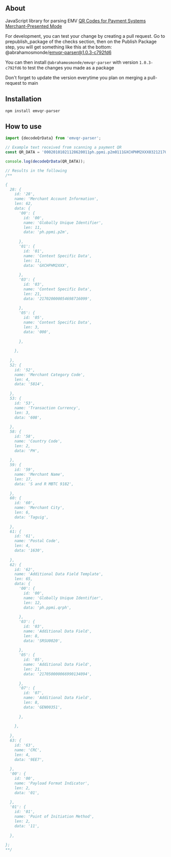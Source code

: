 ## About
JavaScript library for parsing EMV [QR Codes for Payment Systems Merchant-Presented Mode](https://www.emvco.com/specifications/emv-qr-code-specification-for-payment-systems-emv-qrcps-merchant-presented-mode/)

For development, you can test your change by creating a pull request. Go to prepublish_package of the checks section, then on the Publish Package step, you will get something like this at the bottom: @abrahamosmonde/emvqr-parser@1.0.3-c792fd6

You can then install `@abrahamosmonde/emvqr-parser` with version `1.0.3-c792fd6` to test the changes you made as a package

Don't forget to update the version everytime you plan on merging a pull-request to main

## Installation
```
npm install emvqr-parser
```

## How to use
```javascript
import {decodeQrData} from 'emvqr-parser';

// Example text received from scanning a payment QR
const QR_DATA = '00020101021128620011ph.ppmi.p2m0111GXCHPHM2XXX032121702000005469871609905030005204581453036085802PH5917S and R MBTC 91826006Taguig6104163062650012ph.ppmi.qrph0308SRSU002005212170500000669901340940708GEN0035163049EE7';

console.log(decodeQrData(QR_DATA));

// Results in the following
/**

{
  28: {
    id: '28',
    name: 'Merchant Account Information',
    len: 62,
    data: {
      '00': {
        id: '00',
        name: 'Globally Unique Identifier',
        len: 11,
        data: 'ph.ppmi.p2m',
        
      },
      '01': {
        id: '01',
        name: 'Context Specific Data',
        len: 11,
        data: 'GXCHPHM2XXX',
        
      },
      '03': {
        id: '03',
        name: 'Context Specific Data',
        len: 21,
        data: '217020000054698716099',
        
      },
      '05': {
        id: '05',
        name: 'Context Specific Data',
        len: 3,
        data: '000',
        
      },
      
    },
    
  },
  52: {
    id: '52',
    name: 'Merchant Category Code',
    len: 4,
    data: '5814',
    
  },
  53: {
    id: '53',
    name: 'Transaction Currency',
    len: 3,
    data: '608',
    
  },
  58: {
    id: '58',
    name: 'Country Code',
    len: 2,
    data: 'PH',
    
  },
  59: {
    id: '59',
    name: 'Merchant Name',
    len: 17,
    data: 'S and R MBTC 9182',
    
  },
  60: {
    id: '60',
    name: 'Merchant City',
    len: 6,
    data: 'Taguig',
    
  },
  61: {
    id: '61',
    name: 'Postal Code',
    len: 4,
    data: '1630',
    
  },
  62: {
    id: '62',
    name: 'Additional Data Field Template',
    len: 65,
    data: {
      '00': {
        id: '00',
        name: 'Globally Unique Identifier',
        len: 12,
        data: 'ph.ppmi.qrph',
        
      },
      '03': {
        id: '03',
        name: 'Additional Data Field',
        len: 8,
        data: 'SRSU0020',
        
      },
      '05': {
        id: '05',
        name: 'Additional Data Field',
        len: 21,
        data: '217050000066990134094',
        
      },
      '07': {
        id: '07',
        name: 'Additional Data Field',
        len: 8,
        data: 'GEN00351',
        
      },
      
    },
    
  },
  63: {
    id: '63',
    name: 'CRC',
    len: 4,
    data: '9EE7',
    
  },
  '00': {
    id: '00',
    name: 'Payload Format Indicator',
    len: 2,
    data: '01',
    
  },
  '01': {
    id: '01',
    name: 'Point of Initiation Method',
    len: 2,
    data: '11',
    
  },
  
};
**/
```
